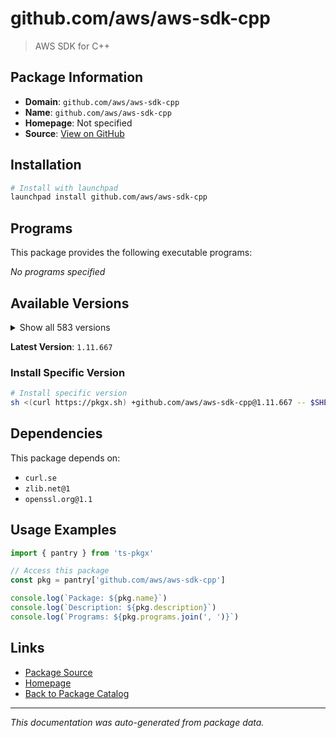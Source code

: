 # github.com/aws/aws-sdk-cpp

> AWS SDK for C++

## Package Information

- **Domain**: `github.com/aws/aws-sdk-cpp`
- **Name**: `github.com/aws/aws-sdk-cpp`
- **Homepage**: Not specified
- **Source**: [View on GitHub](https://github.com/pkgxdev/pantry/tree/main/projects/github.com/aws/aws-sdk-cpp/package.yml)

## Installation

```bash
# Install with launchpad
launchpad install github.com/aws/aws-sdk-cpp
```

## Programs

This package provides the following executable programs:

*No programs specified*

## Available Versions

<details>
<summary>Show all 583 versions</summary>

- `1.11.667`, `1.11.666`, `1.11.665`, `1.11.664`, `1.11.663`
- `1.11.662`, `1.11.661`, `1.11.660`, `1.11.659`, `1.11.658`
- `1.11.657`, `1.11.656`, `1.11.655`, `1.11.654`, `1.11.653`
- `1.11.652`, `1.11.651`, `1.11.650`, `1.11.649`, `1.11.648`
- `1.11.647`, `1.11.646`, `1.11.645`, `1.11.644`, `1.11.643`
- `1.11.642`, `1.11.641`, `1.11.640`, `1.11.639`, `1.11.638`
- `1.11.637`, `1.11.636`, `1.11.635`, `1.11.634`, `1.11.633`
- `1.11.632`, `1.11.631`, `1.11.630`, `1.11.629`, `1.11.628`
- `1.11.627`, `1.11.626`, `1.11.625`, `1.11.624`, `1.11.623`
- `1.11.622`, `1.11.621`, `1.11.620`, `1.11.619`, `1.11.618`
- `1.11.617`, `1.11.616`, `1.11.615`, `1.11.614`, `1.11.613`
- `1.11.612`, `1.11.611`, `1.11.610`, `1.11.609`, `1.11.608`
- `1.11.607`, `1.11.606`, `1.11.605`, `1.11.604`, `1.11.603`
- `1.11.602`, `1.11.601`, `1.11.600`, `1.11.599`, `1.11.598`
- `1.11.597`, `1.11.596`, `1.11.595`, `1.11.594`, `1.11.593`
- `1.11.592`, `1.11.591`, `1.11.590`, `1.11.589`, `1.11.588`
- `1.11.587`, `1.11.586`, `1.11.585`, `1.11.584`, `1.11.583`
- `1.11.582`, `1.11.581`, `1.11.580`, `1.11.579`, `1.11.578`
- `1.11.577`, `1.11.576`, `1.11.575`, `1.11.574`, `1.11.573`
- `1.11.572`, `1.11.571`, `1.11.570`, `1.11.569`, `1.11.568`
- `1.11.567`, `1.11.566`, `1.11.565`, `1.11.564`, `1.11.563`
- `1.11.562`, `1.11.561`, `1.11.560`, `1.11.559`, `1.11.558`
- `1.11.557`, `1.11.556`, `1.11.555`, `1.11.554`, `1.11.553`
- `1.11.552`, `1.11.551`, `1.11.550`, `1.11.549`, `1.11.548`
- `1.11.547`, `1.11.546`, `1.11.545`, `1.11.544`, `1.11.543`
- `1.11.542`, `1.11.541`, `1.11.540`, `1.11.539`, `1.11.538`
- `1.11.537`, `1.11.536`, `1.11.535`, `1.11.534`, `1.11.533`
- `1.11.532`, `1.11.531`, `1.11.530`, `1.11.529`, `1.11.528`
- `1.11.527`, `1.11.526`, `1.11.525`, `1.11.524`, `1.11.523`
- `1.11.522`, `1.11.521`, `1.11.520`, `1.11.519`, `1.11.518`
- `1.11.517`, `1.11.516`, `1.11.515`, `1.11.514`, `1.11.513`
- `1.11.512`, `1.11.511`, `1.11.510`, `1.11.509`, `1.11.508`
- `1.11.507`, `1.11.506`, `1.11.505`, `1.11.504`, `1.11.503`
- `1.11.502`, `1.11.501`, `1.11.500`, `1.11.499`, `1.11.498`
- `1.11.497`, `1.11.496`, `1.11.495`, `1.11.494`, `1.11.493`
- `1.11.492`, `1.11.491`, `1.11.490`, `1.11.489`, `1.11.488`
- `1.11.487`, `1.11.486`, `1.11.485`, `1.11.484`, `1.11.483`
- `1.11.482`, `1.11.481`, `1.11.480`, `1.11.479`, `1.11.478`
- `1.11.477`, `1.11.476`, `1.11.475`, `1.11.474`, `1.11.473`
- `1.11.472`, `1.11.471`, `1.11.470`, `1.11.469`, `1.11.468`
- `1.11.467`, `1.11.466`, `1.11.465`, `1.11.464`, `1.11.463`
- `1.11.462`, `1.11.461`, `1.11.460`, `1.11.459`, `1.11.458`
- `1.11.457`, `1.11.456`, `1.11.455`, `1.11.454`, `1.11.453`
- `1.11.452`, `1.11.451`, `1.11.450`, `1.11.449`, `1.11.448`
- `1.11.447`, `1.11.446`, `1.11.445`, `1.11.444`, `1.11.443`
- `1.11.442`, `1.11.441`, `1.11.440`, `1.11.439`, `1.11.438`
- `1.11.437`, `1.11.436`, `1.11.435`, `1.11.434`, `1.11.433`
- `1.11.432`, `1.11.431`, `1.11.430`, `1.11.429`, `1.11.428`
- `1.11.427`, `1.11.426`, `1.11.425`, `1.11.424`, `1.11.423`
- `1.11.422`, `1.11.421`, `1.11.420`, `1.11.419`, `1.11.418`
- `1.11.417`, `1.11.416`, `1.11.415`, `1.11.414`, `1.11.413`
- `1.11.412`, `1.11.411`, `1.11.410`, `1.11.409`, `1.11.408`
- `1.11.407`, `1.11.406`, `1.11.405`, `1.11.404`, `1.11.403`
- `1.11.402`, `1.11.401`, `1.11.400`, `1.11.399`, `1.11.398`
- `1.11.397`, `1.11.396`, `1.11.395`, `1.11.394`, `1.11.393`
- `1.11.392`, `1.11.391`, `1.11.390`, `1.11.389`, `1.11.388`
- `1.11.387`, `1.11.386`, `1.11.385`, `1.11.384`, `1.11.383`
- `1.11.382`, `1.11.381`, `1.11.380`, `1.11.379`, `1.11.378`
- `1.11.377`, `1.11.376`, `1.11.375`, `1.11.374`, `1.11.373`
- `1.11.372`, `1.11.371`, `1.11.370`, `1.11.369`, `1.11.368`
- `1.11.367`, `1.11.366`, `1.11.365`, `1.11.364`, `1.11.363`
- `1.11.362`, `1.11.361`, `1.11.360`, `1.11.359`, `1.11.358`
- `1.11.357`, `1.11.356`, `1.11.355`, `1.11.354`, `1.11.353`
- `1.11.352`, `1.11.351`, `1.11.350`, `1.11.349`, `1.11.348`
- `1.11.347`, `1.11.346`, `1.11.345`, `1.11.344`, `1.11.343`
- `1.11.342`, `1.11.341`, `1.11.340`, `1.11.339`, `1.11.338`
- `1.11.337`, `1.11.336`, `1.11.335`, `1.11.334`, `1.11.333`
- `1.11.332`, `1.11.331`, `1.11.330`, `1.11.329`, `1.11.328`
- `1.11.327`, `1.11.326`, `1.11.325`, `1.11.324`, `1.11.323`
- `1.11.322`, `1.11.321`, `1.11.320`, `1.11.319`, `1.11.318`
- `1.11.317`, `1.11.316`, `1.11.315`, `1.11.314`, `1.11.313`
- `1.11.312`, `1.11.311`, `1.11.310`, `1.11.309`, `1.11.308`
- `1.11.307`, `1.11.306`, `1.11.305`, `1.11.304`, `1.11.303`
- `1.11.302`, `1.11.301`, `1.11.300`, `1.11.299`, `1.11.298`
- `1.11.297`, `1.11.296`, `1.11.295`, `1.11.294`, `1.11.293`
- `1.11.292`, `1.11.291`, `1.11.290`, `1.11.289`, `1.11.288`
- `1.11.287`, `1.11.286`, `1.11.285`, `1.11.284`, `1.11.283`
- `1.11.282`, `1.11.281`, `1.11.280`, `1.11.279`, `1.11.278`
- `1.11.277`, `1.11.276`, `1.11.275`, `1.11.274`, `1.11.273`
- `1.11.272`, `1.11.271`, `1.11.270`, `1.11.269`, `1.11.268`
- `1.11.267`, `1.11.266`, `1.11.265`, `1.11.264`, `1.11.263`
- `1.11.262`, `1.11.261`, `1.11.260`, `1.11.259`, `1.11.258`
- `1.11.257`, `1.11.256`, `1.11.255`, `1.11.254`, `1.11.253`
- `1.11.252`, `1.11.251`, `1.11.250`, `1.11.249`, `1.11.248`
- `1.11.247`, `1.11.246`, `1.11.245`, `1.11.244`, `1.11.243`
- `1.11.242`, `1.11.241`, `1.11.240`, `1.11.239`, `1.11.238`
- `1.11.237`, `1.11.236`, `1.11.235`, `1.11.234`, `1.11.233`
- `1.11.232`, `1.11.231`, `1.11.230`, `1.11.229`, `1.11.228`
- `1.11.227`, `1.11.226`, `1.11.225`, `1.11.224`, `1.11.223`
- `1.11.222`, `1.11.221`, `1.11.220`, `1.11.219`, `1.11.218`
- `1.11.217`, `1.11.216`, `1.11.215`, `1.11.214`, `1.11.213`
- `1.11.212`, `1.11.211`, `1.11.210`, `1.11.209`, `1.11.208`
- `1.11.207`, `1.11.206`, `1.11.205`, `1.11.204`, `1.11.203`
- `1.11.202`, `1.11.201`, `1.11.200`, `1.11.199`, `1.11.198`
- `1.11.197`, `1.11.196`, `1.11.195`, `1.11.194`, `1.11.193`
- `1.11.192`, `1.11.191`, `1.11.190`, `1.11.189`, `1.11.188`
- `1.11.187`, `1.11.186`, `1.11.183`, `1.11.182`, `1.11.181`
- `1.11.180`, `1.11.179`, `1.11.178`, `1.11.177`, `1.11.176`
- `1.11.175`, `1.11.174`, `1.11.173`, `1.11.172`, `1.11.171`
- `1.11.170`, `1.11.169`, `1.11.168`, `1.11.167`, `1.11.166`
- `1.11.165`, `1.11.164`, `1.11.163`, `1.11.162`, `1.11.161`
- `1.11.160`, `1.11.159`, `1.11.158`, `1.11.157`, `1.11.156`
- `1.11.155`, `1.11.154`, `1.11.153`, `1.11.152`, `1.11.151`
- `1.11.150`, `1.11.149`, `1.11.148`, `1.11.147`, `1.11.146`
- `1.11.145`, `1.11.144`, `1.11.143`, `1.11.142`, `1.11.141`
- `1.11.140`, `1.11.139`, `1.11.138`, `1.11.137`, `1.11.136`
- `1.11.135`, `1.11.134`, `1.11.133`, `1.11.132`, `1.11.131`
- `1.11.130`, `1.11.129`, `1.11.128`, `1.11.127`, `1.11.126`
- `1.11.125`, `1.11.124`, `1.11.123`, `1.11.122`, `1.11.121`
- `1.11.120`, `1.11.119`, `1.11.118`, `1.11.117`, `1.11.116`
- `1.11.115`, `1.11.114`, `1.11.113`, `1.11.112`, `1.11.111`
- `1.11.110`, `1.11.109`, `1.11.108`, `1.11.107`, `1.11.106`
- `1.11.105`, `1.11.104`, `1.11.103`, `1.11.102`, `1.11.101`
- `1.11.100`, `1.11.99`, `1.11.98`, `1.11.97`, `1.11.96`
- `1.11.95`, `1.11.94`, `1.11.93`, `1.11.92`, `1.11.91`
- `1.11.90`, `1.11.89`, `1.11.88`, `1.11.87`, `1.11.86`
- `1.11.85`, `1.11.84`, `1.11.83`

</details>

**Latest Version**: `1.11.667`

### Install Specific Version

```bash
# Install specific version
sh <(curl https://pkgx.sh) +github.com/aws/aws-sdk-cpp@1.11.667 -- $SHELL -i
```

## Dependencies

This package depends on:

- `curl.se`
- `zlib.net@1`
- `openssl.org@1.1`

## Usage Examples

```typescript
import { pantry } from 'ts-pkgx'

// Access this package
const pkg = pantry['github.com/aws/aws-sdk-cpp']

console.log(`Package: ${pkg.name}`)
console.log(`Description: ${pkg.description}`)
console.log(`Programs: ${pkg.programs.join(', ')}`)
```

## Links

- [Package Source](https://github.com/pkgxdev/pantry/tree/main/projects/github.com/aws/aws-sdk-cpp/package.yml)
- [Homepage](#)
- [Back to Package Catalog](../../../package-catalog.md)

---

*This documentation was auto-generated from package data.*
